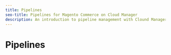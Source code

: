 ```yaml
---
title: Pipelines
seo-title: Pipelines for Magento Commerce on Cloud Manager
description: An introduction to pipeline management with Clound Manager UI for Magento.
---
```


# Pipelines
